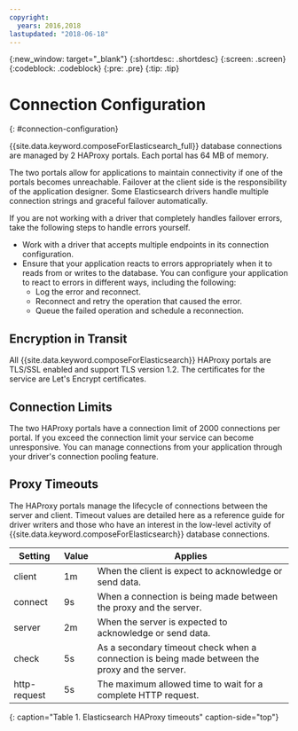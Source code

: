 ```yaml
---
copyright:
  years: 2016,2018
lastupdated: "2018-06-18"
---
```


{:new_window: target="_blank"}
{:shortdesc: .shortdesc}
{:screen: .screen}
{:codeblock: .codeblock}
{:pre: .pre}
{:tip: .tip}

# Connection Configuration
{: #connection-configuration}

{{site.data.keyword.composeForElasticsearch_full}} database connections are managed by 2 HAProxy portals. Each portal has 64 MB of memory.

The two portals allow for applications to maintain connectivity if one of the portals becomes unreachable. Failover at the client side is the responsibility of the application designer. Some Elasticsearch drivers handle multiple connection strings and graceful failover automatically.

If you are not working with a driver that completely handles failover errors, take the following steps to handle errors yourself.

* Work with a driver that accepts multiple endpoints in its connection configuration.
* Ensure that your application reacts to errors appropriately when it to reads from or writes to the database. You can configure your application to react to errors in different ways, including the following:
  + Log the error and reconnect.
  + Reconnect and retry the operation that caused the error.
  + Queue the failed operation and schedule a reconnection.

## Encryption in Transit

All {{site.data.keyword.composeForElasticsearch}} HAProxy portals are TLS/SSL enabled and support TLS version 1.2. The certificates for the service are Let's Encrypt certificates.

## Connection Limits

The two HAProxy portals have a connection limit of 2000 connections per portal. If you exceed the connection limit your service can become unresponsive. You can manage connections from your application through your driver's connection pooling feature.

## Proxy Timeouts

The HAProxy portals manage the lifecycle of connections between the server and client. Timeout values are detailed here as a reference guide for driver writers and those who have an interest in the low-level activity of {{site.data.keyword.composeForElasticsearch}} database connections.

Setting | Value | Applies
----------|-----------|-----------
client | 1m | When the client is expect to acknowledge or send data.
connect | 9s | When a connection is being made between the proxy and the server.
server | 2m | When the server is expected to acknowledge or send data.
check | 5s | As a secondary timeout check when a connection is being made between the proxy and the server.
http-request | 5s | The maximum allowed time to wait for a complete HTTP request.
{: caption="Table 1. Elasticsearch HAProxy timeouts" caption-side="top"}
